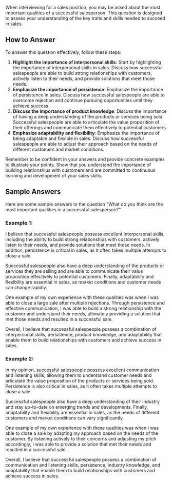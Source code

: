
When interviewing for a sales position, you may be asked about the most important qualities of a successful salesperson. This question is designed to assess your understanding of the key traits and skills needed to succeed in sales.

How to Answer
-------------

To answer this question effectively, follow these steps:

1. **Highlight the importance of interpersonal skills**: Start by highlighting the importance of interpersonal skills in sales. Discuss how successful salespeople are able to build strong relationships with customers, actively listen to their needs, and provide solutions that meet those needs.
2. **Emphasize the importance of persistence**: Emphasize the importance of persistence in sales. Discuss how successful salespeople are able to overcome rejection and continue pursuing opportunities until they achieve success.
3. **Discuss the importance of product knowledge**: Discuss the importance of having a deep understanding of the products or services being sold. Successful salespeople are able to articulate the value proposition of their offerings and communicate them effectively to potential customers.
4. **Emphasize adaptability and flexibility**: Emphasize the importance of being adaptable and flexible in sales. Discuss how successful salespeople are able to adjust their approach based on the needs of different customers and market conditions.

Remember to be confident in your answers and provide concrete examples to illustrate your points. Show that you understand the importance of building relationships with customers and are committed to continuous learning and development of your sales skills.

Sample Answers
--------------

Here are some sample answers to the question "What do you think are the most important qualities in a successful salesperson?"

### Example 1:

I believe that successful salespeople possess excellent interpersonal skills, including the ability to build strong relationships with customers, actively listen to their needs, and provide solutions that meet those needs. In addition, persistence is critical in sales, as it often takes multiple attempts to close a sale.

Successful salespeople also have a deep understanding of the products or services they are selling and are able to communicate their value proposition effectively to potential customers. Finally, adaptability and flexibility are essential in sales, as market conditions and customer needs can change rapidly.

One example of my own experience with these qualities was when I was able to close a large sale after multiple rejections. Through persistence and effective communication, I was able to build a strong relationship with the customer and understand their needs, ultimately providing a solution that met those needs and resulted in a successful sale.

Overall, I believe that successful salespeople possess a combination of interpersonal skills, persistence, product knowledge, and adaptability that enable them to build relationships with customers and achieve success in sales.

### Example 2:

In my opinion, successful salespeople possess excellent communication and listening skills, allowing them to understand customer needs and articulate the value proposition of the products or services being sold. Persistence is also critical in sales, as it often takes multiple attempts to close a sale.

Successful salespeople also have a deep understanding of their industry and stay up-to-date on emerging trends and developments. Finally, adaptability and flexibility are essential in sales, as the needs of different customers and market conditions can vary significantly.

One example of my own experience with these qualities was when I was able to close a sale by adapting my approach based on the needs of the customer. By listening actively to their concerns and adjusting my pitch accordingly, I was able to provide a solution that met their needs and resulted in a successful sale.

Overall, I believe that successful salespeople possess a combination of communication and listening skills, persistence, industry knowledge, and adaptability that enable them to build relationships with customers and achieve success in sales.
